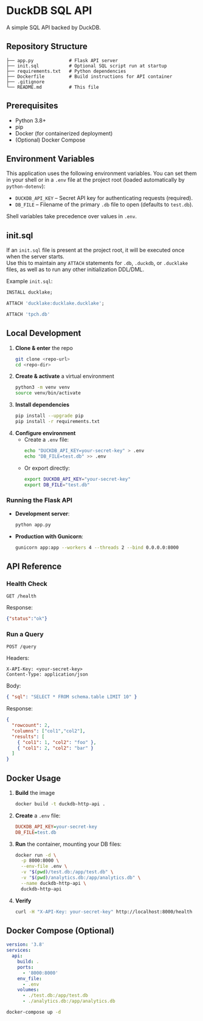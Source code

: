 # DuckDB SQL API

A simple SQL API backed by DuckDB.

## Repository Structure

```
├── app.py             # Flask API server
├── init.sql           # Optional SQL script run at startup
├── requirements.txt   # Python dependencies
├── Dockerfile         # Build instructions for API container
├── .gitignore
└── README.md          # This file
```

## Prerequisites

- Python 3.8+  
- pip  
- Docker (for containerized deployment)  
- (Optional) Docker Compose  

## Environment Variables

This application uses the following environment variables. You can set them in your shell or in a `.env` file at the project root (loaded automatically by `python-dotenv`):

- `DUCKDB_API_KEY` – Secret API key for authenticating requests (required).  
- `DB_FILE` – Filename of the primary `.db` file to open (defaults to `test.db`).

Shell variables take precedence over values in `.env`.

## init.sql

If an `init.sql` file is present at the project root, it will be executed once when the server starts.  
Use this to maintain any `ATTACH` statements for `.db`, `.duckdb`, or `.ducklake` files, as well as to run any other initialization DDL/DML.

Example `init.sql`:

```sql
INSTALL ducklake;

ATTACH 'ducklake:ducklake.ducklake';

ATTACH 'tpch.db'
```

## Local Development

1. **Clone & enter** the repo  
   ```bash
   git clone <repo-url>
   cd <repo-dir>
   ```
2. **Create & activate** a virtual environment  
   ```bash
   python3 -m venv venv
   source venv/bin/activate
   ```
3. **Install dependencies**  
   ```bash
   pip install --upgrade pip
   pip install -r requirements.txt
   ```
4. **Configure environment**  
   - Create a `.env` file:  
     ```bash
     echo "DUCKDB_API_KEY=your-secret-key" > .env
     echo "DB_FILE=test.db" >> .env
     ```
   - Or export directly:  
     ```bash
     export DUCKDB_API_KEY="your-secret-key"
     export DB_FILE="test.db"
     ```

### Running the Flask API

- **Development server**:
  ```bash
  python app.py
  ```
- **Production with Gunicorn**:
  ```bash
  gunicorn app:app --workers 4 --threads 2 --bind 0.0.0.0:8000
  ```

## API Reference

### Health Check

```
GET /health
```
Response:
```json
{"status":"ok"}
```

### Run a Query

```
POST /query
```

Headers:
```
X-API-Key: <your-secret-key>
Content-Type: application/json
```

Body:
```json
{ "sql": "SELECT * FROM schema.table LIMIT 10" }
```

Response:
```json
{
  "rowcount": 2,
  "columns": ["col1","col2"],
  "results": [
    { "col1": 1, "col2": "foo" },
    { "col1": 2, "col2": "bar" }
  ]
}
```

## Docker Usage

1. **Build** the image  
   ```bash
   docker build -t duckdb-http-api .
   ```
2. **Create** a `.env` file:
   ```ini
   DUCKDB_API_KEY=your-secret-key
   DB_FILE=test.db
   ```
3. **Run** the container, mounting your DB files:
   ```bash
   docker run -d \
     -p 8000:8000 \
     --env-file .env \
     -v "$(pwd)/test.db:/app/test.db" \
     -v "$(pwd)/analytics.db:/app/analytics.db" \
     --name duckdb-http-api \
     duckdb-http-api
   ```
4. **Verify**  
   ```bash
   curl -H "X-API-Key: your-secret-key" http://localhost:8000/health
   ```

## Docker Compose (Optional)

```yaml
version: '3.8'
services:
  api:
    build: .
    ports:
      - '8000:8000'
    env_file:
      - .env
    volumes:
      - ./test.db:/app/test.db
      - ./analytics.db:/app/analytics.db
```

```bash
docker-compose up -d
```